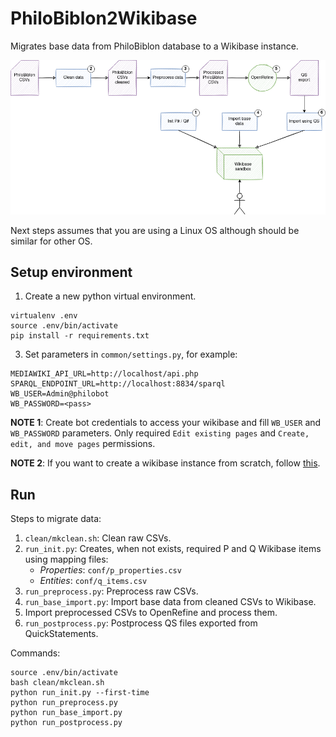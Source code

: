 # PhiloBiblon2Wikibase

Migrates base data from PhiloBiblon database to a Wikibase instance.

![PhiloBiblon import](./assets/PhiloBiblon_import.png)

Next steps assumes that you are using a Linux OS although should be similar for other OS.

## Setup environment

1. Create a new python virtual environment.
```
virtualenv .env
source .env/bin/activate
pip install -r requirements.txt
```
3. Set parameters in `common/settings.py`, for example:
```
MEDIAWIKI_API_URL=http://localhost/api.php
SPARQL_ENDPOINT_URL=http://localhost:8834/sparql
WB_USER=Admin@philobot
WB_PASSWORD=<pass>
```
__NOTE 1__: Create bot credentials to access your wikibase and fill `WB_USER` and `WB_PASSWORD` parameters. Only required `Edit existing pages` and `Create, edit, and move pages` permissions.

__NOTE 2__: If you want to create a wikibase instance from scratch, follow [this](https://github.com/faulhaber/PhiloBiblon/tree/master/philobiblon-sandbox/local).

## Run

Steps to migrate data:
1. `clean/mkclean.sh`: Clean raw CSVs.
2. `run_init.py`: Creates, when not exists, required P and Q Wikibase items using mapping files:
   * *Properties*: `conf/p_properties.csv`
   * *Entities*: `conf/q_items.csv`
3. `run_preprocess.py`: Preprocess raw CSVs.
4. `run_base_import.py`: Import base data from cleaned CSVs to Wikibase.
5. Import preprocessed CSVs to OpenRefine and process them.
6. `run_postprocess.py`: Postprocess QS files exported from QuickStatements.


Commands:

```
source .env/bin/activate
bash clean/mkclean.sh
python run_init.py --first-time
python run_preprocess.py
python run_base_import.py
python run_postprocess.py
```
